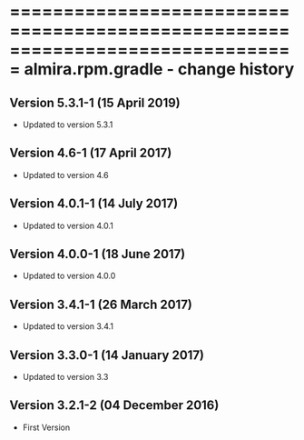 ===============================================================================
almira.rpm.gradle - change history
===============================================================================

Version 5.3.1-1 (15 April 2019)
-------------------------------
* Updated to version 5.3.1


Version 4.6-1 (17 April 2017)
-------------------------------
* Updated to version 4.6


Version 4.0.1-1 (14 July 2017)
------------------------------
* Updated to version 4.0.1


Version 4.0.0-1 (18 June 2017)
------------------------------
* Updated to version 4.0.0


Version 3.4.1-1 (26 March 2017)
-------------------------------
* Updated to version 3.4.1


Version 3.3.0-1 (14 January 2017)
---------------------------------
* Updated to version 3.3


Version 3.2.1-2 (04 December 2016)
----------------------------------
* First Version
